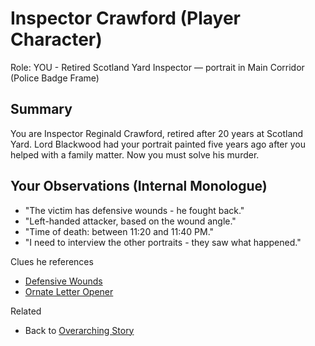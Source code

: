 # Inspector Crawford (Player Character)

Role: YOU - Retired Scotland Yard Inspector — portrait in Main Corridor (Police Badge Frame)

## Summary

You are Inspector Reginald Crawford, retired after 20 years at Scotland Yard. Lord Blackwood had your portrait painted five years ago after you helped with a family matter. Now you must solve his murder.

## Your Observations (Internal Monologue)

- "The victim has defensive wounds - he fought back."
- "Left-handed attacker, based on the wound angle."
- "Time of death: between 11:20 and 11:40 PM."
- "I need to interview the other portraits - they saw what happened."

Clues he references

- [Defensive Wounds](./Defensive_Wounds.md)
- [Ornate Letter Opener](./Ornate_Letter_Opener.md)

Related

- Back to [Overarching Story](./OverarchingStory.md)
